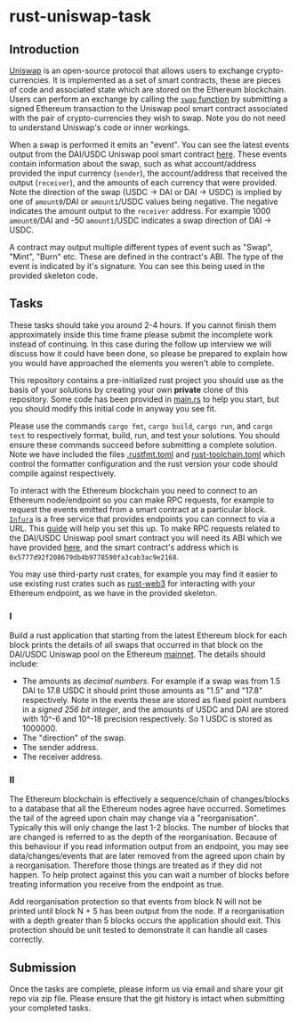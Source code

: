 # rust-uniswap-task

## Introduction

[Uniswap](https://docs.uniswap.org/protocol/introduction) is an open-source protocol that allows users to exchange crypto-currencies. It is implemented as a set of smart contracts, these are pieces of code and associated state which are stored on the Ethereum blockchain. Users can perform an exchange by calling the [`swap` function](https://github.com/Uniswap/v3-core/blob/412d9b236a1e75a98568d49b1aeb21e3a1430544/contracts/UniswapV3Pool.sol#L596) by submitting a signed Ethereum transaction to the Uniswap pool smart contract associated with the pair of crypto-currencies they wish to swap. Note you do not need to understand Uniswap's code or inner workings.

When a swap is performed it emits an "event". You can see the latest events output from the DAI/USDC Uniswap pool smart contract [here](https://etherscan.io/address/0x5777d92f208679db4b9778590fa3cab3ac9e2168#events). These events contain information about the swap, such as what account/address provided the input currency (`sender`), the account/address that received the output (`receiver`), and the amounts of each currency that were provided. Note the direction of the swap (USDC -> DAI or DAI -> USDC) is implied by one of `amount0`/DAI or `amount1`/USDC values being negative. The negative indicates the amount output to the `receiver` address. For example 1000 `amount0`/DAI and -50 `amount1`/USDC indicates a swap direction of DAI -> USDC.

A contract may output multiple different types of event such as "Swap", "Mint", "Burn" etc. These are defined in the contract's ABI. The type of the event is indicated by it's signature. You can see this being used in the provided skeleton code.

## Tasks

These tasks should take you around 2-4 hours. If you cannot finish them approximately inside this time frame please submit the incomplete work instead of continuing. In this case during the follow up interview we will discuss how it could have been done, so please be prepared to explain how you would have approached the elements you weren't able to complete.

This repository contains a pre-initialized rust project you should use as the basis of your solutions by creating your own **private** clone of this repository. Some code has been provided in [main.rs](./src/main.rs) to help you start, but you should modify this initial code in anyway you see fit.

Please use the commands `cargo fmt`, `cargo build`, `cargo run`, and `cargo test` to respectively format, build, run, and test your solutions. You should ensure these commands succeed before submitting a complete solution. Note we have included the files [.rustfmt.toml](./.rustfmt.toml) and [rust-toolchain.toml](./rust-toolchain.toml) which control the formatter configuration and the rust version your code should compile against respectively.

To interact with the Ethereum blockchain you need to connect to an Ethereum node/endpoint so you can make RPC requests, for example to request the events emitted from a smart contract at a particular block. [`Infura`](https://infura.io/) is a free service that provides endpoints you can connect to via a URL. This [guide](https://blog.infura.io/post/getting-started-with-infura-28e41844cc89) will help you set this up. To make RPC requests related to the DAI/USDC Uniswap pool smart contract you will need its ABI which we have provided [here](./src/contracts/uniswap_pool_abi.json), and the smart contract's address which is `0x5777d92f208679db4b9778590fa3cab3ac9e2168`.

You may use third-party rust crates, for example you may find it easier to use existing rust crates such as [rust-web3](https://github.com/tomusdrw/rust-web3) for interacting with your Ethereum endpoint, as we have in the provided skeleton.

### I

Build a rust application that starting from the latest Ethereum block for each block prints the details of all swaps that occurred in that block on the DAI/USDC Uniswap pool on the Ethereum [mainnet](https://ethereum.org/en/developers/docs/networks/). The details should include:

- The amounts as *decimal numbers*. For example if a swap was from 1.5 DAI to 17.8 USDC it should print those amounts as "1.5" and "17.8" respectively. Note in the events these are stored as fixed point numbers in a *signed 256 bit integer*, and the amounts of USDC and DAI are stored with 10^-6 and 10^-18 precision respectively. So 1 USDC is stored as 1000000.
- The "direction" of the swap.
- The sender address.
- The receiver address.

### II

The Ethereum blockchain is effectively a sequence/chain of changes/blocks to a database that all the Ethereum nodes agree have occurred. Sometimes the tail of the agreed upon chain may change via a "reorganisation". Typically this will only change the last 1-2 blocks. The number of blocks that are changed is referred to as the depth of the reorganisation. Because of this behaviour if you read information output from an endpoint, you may see data/changes/events that are later removed from the agreed upon chain by a reorganisation. Therefore those things are treated as if they did not happen. To help protect against this you can wait a number of blocks before treating information you receive from the endpoint as true.

Add reorganisation protection so that events from block N will not be printed until block N + 5 has been output from the node. If a reorganisation with a depth greater than 5 blocks occurs the application should exit. This protection should be unit tested to demonstrate it can handle all cases correctly.

## Submission

Once the tasks are complete, please inform us via email and share your git repo via zip file. Please ensure that the git history is intact when submitting your completed tasks.
